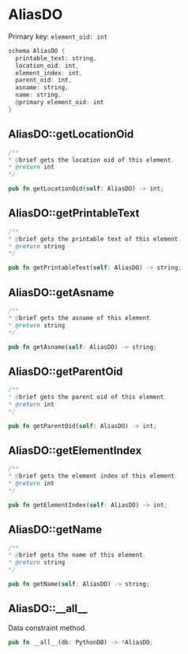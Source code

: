 # AliasDO

Primary key: `element_oid: int`

```rust
schema AliasDO {
  printable_text: string,
  location_oid: int,
  element_index: int,
  parent_oid: int,
  asname: string,
  name: string,
  @primary element_oid: int
}
```
## AliasDO::getLocationOid

```java
/**
* @brief gets the location oid of this element.
* @return int
*/
```
```rust
pub fn getLocationOid(self: AliasDO) -> int;
```
## AliasDO::getPrintableText

```java
/**
* @brief gets the printable text of this element.
* @return string
*/
```
```rust
pub fn getPrintableText(self: AliasDO) -> string;
```
## AliasDO::getAsname

```java
/**
* @brief gets the asname of this element.
* @return string
*/
```
```rust
pub fn getAsname(self: AliasDO) -> string;
```
## AliasDO::getParentOid

```java
/**
* @brief gets the parent oid of this element.
* @return int
*/
```
```rust
pub fn getParentOid(self: AliasDO) -> int;
```
## AliasDO::getElementIndex

```java
/**
* @brief gets the element index of this element.
* @return int
*/
```
```rust
pub fn getElementIndex(self: AliasDO) -> int;
```
## AliasDO::getName

```java
/**
* @brief gets the name of this element.
* @return string
*/
```
```rust
pub fn getName(self: AliasDO) -> string;
```
## AliasDO::\_\_all\_\_

Data constraint method.

```rust
pub fn __all__(db: PythonDB) -> *AliasDO;
```
